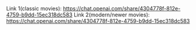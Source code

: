 Link 1(classic movies): https://chat.openai.com/share/4304778f-812e-4759-b9dd-15ec318dc583
Link 2(modern/newer movies): https://chat.openai.com/share/4304778f-812e-4759-b9dd-15ec318dc583
